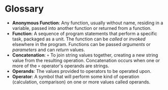 # Glossary
- **Anonymous Function**: Any function, usually without name, residing in a variable, passed into another function or returned from a function.
- **Function**: A sequence of program statements that perform a specific task, packaged as a unit. The function can be *called* or *invoked* elsewhere in the program. Functions can be passed *arguments* or *parameters* and can *return* values.
- **Concatenation**: `+` To join string values together, creating a new string value from the resulting operation. Concatenation occurs when one or more of the `+` operator's operands are strings.
- **Operands**: The values provided to operators to be operated upon.
- **Operator**: A symbol that will perform some kind of operation (calculation, comparison) on one or more values called operands.
